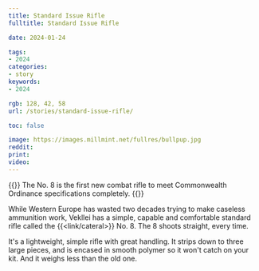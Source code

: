 ```yaml
---
title: Standard Issue Rifle
fulltitle: Standard Issue Rifle

date: 2024-01-24

tags:
- 2024
categories:
- story
keywords:
- 2024

rgb: 128, 42, 58
url: /stories/standard-issue-rifle/

toc: false

image: https://images.millmint.net/fullres/bullpup.jpg
reddit:
print:
video:
---
```

{{<note caption>}}
The No. 8 is the first new combat rifle to meet Commonwealth Ordinance specifications completely.
{{</note>}}

While Western Europe has wasted two decades trying to make caseless ammunition work, Vekllei has a simple, capable and comfortable standard rifle called the {{<link/cateral>}} No. 8. The 8 shoots straight, every time.

It's a lightweight, simple rifle with great handling. It strips down to three large pieces, and is encased in smooth polymer so it won't catch on your kit. And it weighs less than the old one.